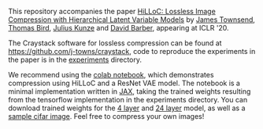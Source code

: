 This repository accompanies the paper [HiLLoC: Lossless Image Compression with Hierarchical Latent Variable Models](https://openreview.net/forum?id=r1lZgyBYwS) by [James Townsend](https://j-towns.github.io), [Thomas Bird](https://tom-bird.github.io/), [Julius Kunze](https://juliuskunze.com/) and [David Barber](http://web4.cs.ucl.ac.uk/staff/D.Barber/pmwiki/pmwiki.php), appearing at ICLR '20.

The Craystack software for lossless compression can be found at https://github.com/j-towns/craystack, code to reproduce the experiments in the paper is in the [experiments](experiments) directory.

We recommend using the [colab notebook](https://colab.research.google.com/drive/11967hjFQczjW21cLLTFhOnTurx3mSBVD), which demonstrates compression using HiLLoC and a ResNet VAE model. The notebook is a minimal implementation written in [JAX](https://github.com/google/jax), taking the trained weights resulting from the tensorflow implementation in the experiments directory. You can download trained weights for the [4 layer](https://drive.google.com/open?id=1PXZAGdA-PswnxcJNla6WBIGAnuRcdJRY) and [24 layer](https://drive.google.com/open?id=15EtLr19cw5yxg4B26dqRe-3-kNyh-z4O) model, as well as a [sample cifar image](https://drive.google.com/open?id=11w3rJXm111zXMlZ8d3GwNpI_-9U24vRw). Feel free to compress your own images!
